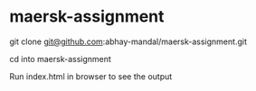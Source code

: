 # maersk-assignment

git clone git@github.com:abhay-mandal/maersk-assignment.git

cd into maersk-assignment

Run index.html in browser to see the output
